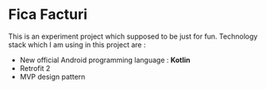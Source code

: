 # Fica Facturi

This is an experiment project which supposed to be just for fun. Technology stack which I am using in this project are :
- New official Android programming language : **Kotlin**
- Retrofit 2
- MVP design pattern